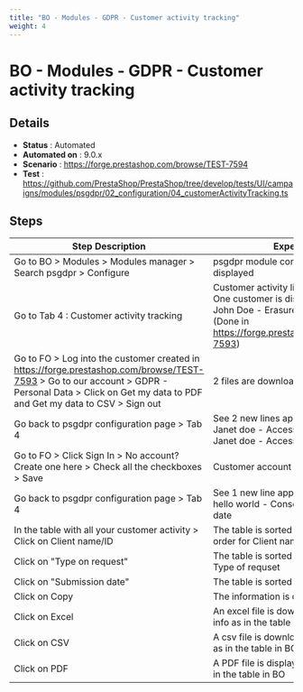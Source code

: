 ```yaml
---
title: "BO - Modules - GDPR - Customer activity tracking"
weight: 4
---
```


# BO - Modules - GDPR - Customer activity tracking
## Details
* **Status** : Automated
* **Automated on** : 9.0.x
* **Scenario** : https://forge.prestashop.com/browse/TEST-7594
* **Test** : https://github.com/PrestaShop/PrestaShop/tree/develop/tests/UI/campaigns/modules/psgdpr/02_configuration/04_customerActivityTracking.ts

## Steps
| Step Description | Expected result |
| ----- | ----- |
| Go to BO > Modules > Modules manager > Search psgdpr > Configure | psgdpr module configuration page is displayed |
| Go to Tab 4 : Customer activity tracking | Customer activity list block is displayed<br>One customer is displayed in the table : John Doe - Erasure - The date<br>(Done in https://forge.prestashop.com/browse/TEST-7593) |
| Go to FO > Log into the customer created in https://forge.prestashop.com/browse/TEST-7593 > Go to our account > GDPR - Personal Data > Click on Get my data to PDF and Get my data to CSV > Sign out | 2 files are downloaded |
| Go back to psgdpr configuration page > Tab 4 | See 2 new lines appear : <br>Janet doe - Accessibility (pdf) - The date<br>Janet doe - Accessibility (csv) - The date |
| Go to FO > Click Sign In > No account? Create one here > Check all the checkboxes > Save | Customer account is created |
| Go back to psgdpr configuration page > Tab 4 | See 1 new line appear : <br>hello world - Consent confirmation - The date |
| In the table with all your customer activity > Click on Client name/ID | The table is sorted by non-alphabetical order for Client name |
| Click on "Type on request" | The table is sorted by alphabetical order for Type of requset |
| Click on "Submission date" | The table is sorted by Date ASC |
| Click on Copy | The information is copied to your clipboard |
| Click on Excel | An excel file is downloaded with the same info as in the table in BO |
| Click on CSV | A csv file is downloaded with the same info as in the table in BO |
| Click on PDF | A PDF file is displayed with the same info as in the table in BO |
